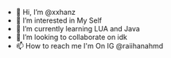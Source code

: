 - 👋 Hi, I’m @xxhanz
- 👀 I’m interested in My Self
- 🌱 I’m currently learning LUA and Java
- 💞️ I’m looking to collaborate on idk
- 📫 How to reach me I'm On IG @raiihanahmd

<!---
xxhanz/xxhanz is a ✨ special ✨ repository because its `README.md` (this file) appears on your GitHub profile.
You can click the Preview link to take a look at your changes.
--->
